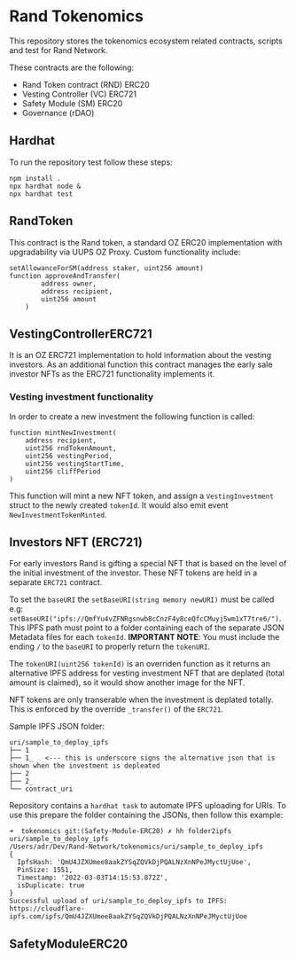 # Rand Tokenomics

This repository stores the tokenomics ecosystem related contracts, scripts and test for Rand Network.

These contracts are the following:
- Rand Token contract (RND) ERC20
- Vesting Controller (VC) ERC721
- Safety Module (SM) ERC20
- Governance (rDAO) 

## Hardhat

To run the repository test follow these steps:
```
npm install .
npx hardhat node &
npx hardhat test
```

## RandToken
This contract is the Rand token, a standard OZ ERC20 implementation with upgradability via UUPS OZ Proxy. 
Custom functionality include:
```
setAllowanceForSM(address staker, uint256 amount)
function approveAndTransfer(
        address owner,
        address recipient,
        uint256 amount
    )
```

## VestingControllerERC721
It is an OZ ERC721 implementation to hold information about the vesting investors. As an additional function this contract manages the early sale investor NFTs as the ERC721 functionality implements it. 

### Vesting investment functionality
In order to create a new investment the following function is called:
```
function mintNewInvestment(
    address recipient,
    uint256 rndTokenAmount,
    uint256 vestingPeriod,
    uint256 vestingStartTime,
    uint256 cliffPeriod
)
```
This function will mint a new NFT token, and assign a `VestingInvestment` struct to the newly created `tokenId`. It would also emit event `NewInvestmentTokenMinted`.

## Investors NFT (ERC721)
For early investors Rand is gifting a special NFT that is based on the level of the initial investment of the investor. These NFT tokens are held in a separate `ERC721` contract. 

To set the `baseURI` the `setBaseURI(string memory newURI)` must be called e.g: `setBaseURI("ipfs://QmfYu4vZFNRgsnwb8cCnzF4y8ceQfcCMuyj5wm1xT7tre6/")`. This IPFS path must point to a folder containing each of the separate JSON Metadata files for each `tokenId`. 
 **IMPORTANT NOTE**: You must include the ending `/` to the `baseURI` to properly return the `tokenURI`.

The `tokenURI(uint256 tokenId)` is an overriden function as it returns an alternative IPFS address for vesting investment NFT that are deplated (total amount is claimed), so it would show another image for the NFT.

NFT tokens are only transerable when the investment is deplated totally. This is enforced by the override `_transfer()` of the `ERC721`.

Sample IPFS JSON folder:
```
uri/sample_to_deploy_ipfs
├── 1
├── 1_   <--- this is underscore signs the alternative json that is shown when the investment is depleated
├── 2
├── 2_
└── contract_uri
```

Repository contains a `hardhat task`  to automate IPFS uploading for URIs. To use this prepare the folder containing the JSONs, then follow this example:

```
➜  tokenomics git:(Safety-Module-ERC20) ✗ hh folder2ipfs uri/sample_to_deploy_ipfs
/Users/adr/Dev/Rand-Network/tokenomics/uri/sample_to_deploy_ipfs
{
  IpfsHash: 'QmU4JZXUmee8aakZYSqZQVkDjPQALNzXnNPeJMyctUjUoe',
  PinSize: 1551,
  Timestamp: '2022-03-03T14:15:53.872Z',
  isDuplicate: true
}
Successful upload of uri/sample_to_deploy_ipfs to IPFS:
https://cloudflare-ipfs.com/ipfs/QmU4JZXUmee8aakZYSqZQVkDjPQALNzXnNPeJMyctUjUoe
```

## SafetyModuleERC20